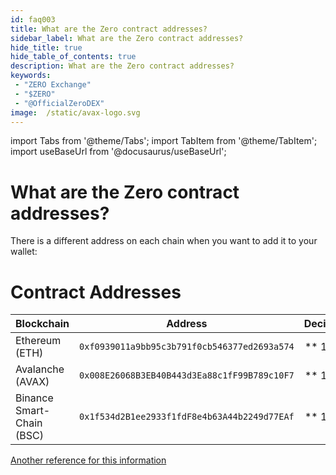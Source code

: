 ```yaml
---
id: faq003
title: What are the Zero contract addresses?
sidebar_label: What are the Zero contract addresses?
hide_title: true
hide_table_of_contents: true
description: What are the Zero contract addresses?
keywords:
 - "ZERO Exchange"
 - "$ZERO"
 - "@OfficialZeroDEX"
image:  /static/avax-logo.svg
---
```


import Tabs from '@theme/Tabs';
import TabItem from '@theme/TabItem';
import useBaseUrl from '@docusaurus/useBaseUrl';

# What are the Zero contract addresses?

There is a different address on each chain when you want to add it to your wallet:

# Contract Addresses
| Blockchain				|	Address										|	Decimals	|
| ------------- 			| 	:-----------: 								| 	-----: 		|
| Ethereum (ETH)			| `0xf0939011a9bb95c3b791f0cb546377ed2693a574`	|	 ** 18  **	| 
| Avalanche (AVAX)			| `0x008E26068B3EB40B443d3Ea88c1fF99B789c10F7`	|	 ** 18 **	|	
| Binance Smart-Chain (BSC)	| `0x1f534d2B1ee2933f1fdF8e4b63A44b2249d77EAf`	|	 ** 18 **	|	


[Another reference for this information](https://0-exchange.gitbook.io/0-exchange-docs/addresses/official-zero-contracts)
